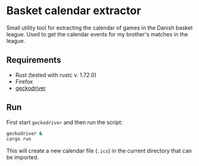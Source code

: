 # Basket calendar extractor

Small utility tool for extracting the calendar of games in the Danish basket league.
Used to get the calendar events for my brother's matches in the league.

## Requirements

- Rust (tested with rustc v. 1.72.0)
- Firefox
- [geckodriver](https://github.com/mozilla/geckodriver)


## Run

First start `geckodriver` and then run the script:

```sh
geckodriver &
cargo run
```

This will create a new calendar file (`.ics`) in the current directory that can be imported.
